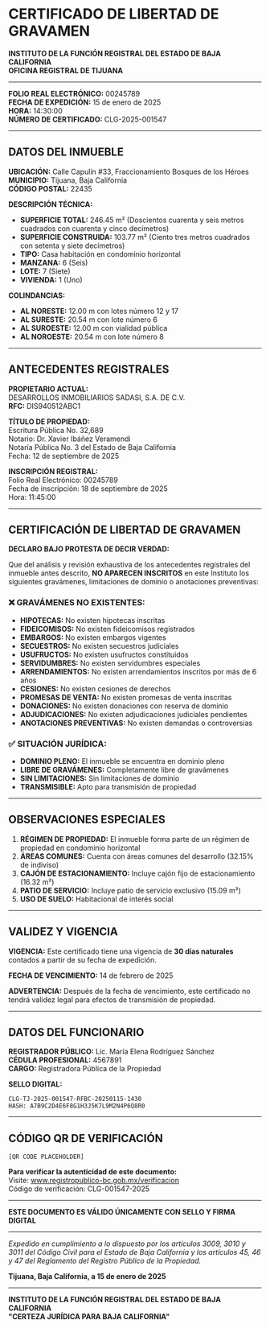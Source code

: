 # CERTIFICADO DE LIBERTAD DE GRAVAMEN

**INSTITUTO DE LA FUNCIÓN REGISTRAL DEL ESTADO DE BAJA CALIFORNIA**  
**OFICINA REGISTRAL DE TIJUANA**

---

**FOLIO REAL ELECTRÓNICO:** 00245789  
**FECHA DE EXPEDICIÓN:** 15 de enero de 2025  
**HORA:** 14:30:00  
**NÚMERO DE CERTIFICADO:** CLG-2025-001547

---

## DATOS DEL INMUEBLE

**UBICACIÓN:** Calle Capulín #33, Fraccionamiento Bosques de los Héroes  
**MUNICIPIO:** Tijuana, Baja California  
**CÓDIGO POSTAL:** 22435

**DESCRIPCIÓN TÉCNICA:**

- **SUPERFICIE TOTAL:** 246.45 m² (Doscientos cuarenta y seis metros cuadrados con cuarenta y cinco decímetros)
- **SUPERFICIE CONSTRUIDA:** 103.77 m² (Ciento tres metros cuadrados con setenta y siete decímetros)
- **TIPO:** Casa habitación en condominio horizontal
- **MANZANA:** 6 (Seis)
- **LOTE:** 7 (Siete)
- **VIVIENDA:** 1 (Uno)

**COLINDANCIAS:**

- **AL NORESTE:** 12.00 m con lotes número 12 y 17
- **AL SURESTE:** 20.54 m con lote número 6
- **AL SUROESTE:** 12.00 m con vialidad pública
- **AL NOROESTE:** 20.54 m con lote número 8

---

## ANTECEDENTES REGISTRALES

**PROPIETARIO ACTUAL:**  
DESARROLLOS INMOBILIARIOS SADASI, S.A. DE C.V.  
**RFC:** DIS940512ABC1

**TÍTULO DE PROPIEDAD:**  
Escritura Pública No. 32,689  
Notario: Dr. Xavier Ibáñez Veramendi  
Notaría Pública No. 3 del Estado de Baja California  
Fecha: 12 de septiembre de 2025

**INSCRIPCIÓN REGISTRAL:**  
Folio Real Electrónico: 00245789  
Fecha de inscripción: 18 de septiembre de 2025  
Hora: 11:45:00

---

## CERTIFICACIÓN DE LIBERTAD DE GRAVAMEN

**DECLARO BAJO PROTESTA DE DECIR VERDAD:**

Que del análisis y revisión exhaustiva de los antecedentes registrales del inmueble antes descrito, **NO APARECEN INSCRITOS** en este Instituto los siguientes gravámenes, limitaciones de dominio o anotaciones preventivas:

### ❌ GRAVÁMENES NO EXISTENTES:

- **HIPOTECAS:** No existen hipotecas inscritas
- **FIDEICOMISOS:** No existen fideicomisos registrados
- **EMBARGOS:** No existen embargos vigentes
- **SECUESTROS:** No existen secuestros judiciales
- **USUFRUCTOS:** No existen usufructos constituidos
- **SERVIDUMBRES:** No existen servidumbres especiales
- **ARRENDAMIENTOS:** No existen arrendamientos inscritos por más de 6 años
- **CESIONES:** No existen cesiones de derechos
- **PROMESAS DE VENTA:** No existen promesas de venta inscritas
- **DONACIONES:** No existen donaciones con reserva de dominio
- **ADJUDICACIONES:** No existen adjudicaciones judiciales pendientes
- **ANOTACIONES PREVENTIVAS:** No existen demandas o controversias

### ✅ SITUACIÓN JURÍDICA:

- **DOMINIO PLENO:** El inmueble se encuentra en dominio pleno
- **LIBRE DE GRAVÁMENES:** Completamente libre de gravámenes
- **SIN LIMITACIONES:** Sin limitaciones de dominio
- **TRANSMISIBLE:** Apto para transmisión de propiedad

---

## OBSERVACIONES ESPECIALES

1. **RÉGIMEN DE PROPIEDAD:** El inmueble forma parte de un régimen de propiedad en condominio horizontal
2. **ÁREAS COMUNES:** Cuenta con áreas comunes del desarrollo (32.15% de indiviso)
3. **CAJÓN DE ESTACIONAMIENTO:** Incluye cajón fijo de estacionamiento (16.32 m²)
4. **PATIO DE SERVICIO:** Incluye patio de servicio exclusivo (15.09 m²)
5. **USO DE SUELO:** Habitacional de interés social

---

## VALIDEZ Y VIGENCIA

**VIGENCIA:** Este certificado tiene una vigencia de **30 días naturales** contados a partir de su fecha de expedición.

**FECHA DE VENCIMIENTO:** 14 de febrero de 2025

**ADVERTENCIA:** Después de la fecha de vencimiento, este certificado no tendrá validez legal para efectos de transmisión de propiedad.

---

## DATOS DEL FUNCIONARIO

**REGISTRADOR PÚBLICO:** Lic. María Elena Rodríguez Sánchez  
**CÉDULA PROFESIONAL:** 4567891  
**CARGO:** Registradora Pública de la Propiedad

**SELLO DIGITAL:**

```
CLG-TJ-2025-001547-RFBC-20250115-1430
HASH: A7B9C2D4E6F8G1H3J5K7L9M2N4P6Q8R0
```

---

## CÓDIGO QR DE VERIFICACIÓN

```
[QR CODE PLACEHOLDER]
```

**Para verificar la autenticidad de este documento:**  
Visite: www.registropublico-bc.gob.mx/verificacion  
Código de verificación: CLG-001547-2025

---

**ESTE DOCUMENTO ES VÁLIDO ÚNICAMENTE CON SELLO Y FIRMA DIGITAL**

---

_Expedido en cumplimiento a lo dispuesto por los artículos 3009, 3010 y 3011 del Código Civil para el Estado de Baja California y los artículos 45, 46 y 47 del Reglamento del Registro Público de la Propiedad._

**Tijuana, Baja California, a 15 de enero de 2025**

---

**INSTITUTO DE LA FUNCIÓN REGISTRAL DEL ESTADO DE BAJA CALIFORNIA**  
**"CERTEZA JURÍDICA PARA BAJA CALIFORNIA"**
